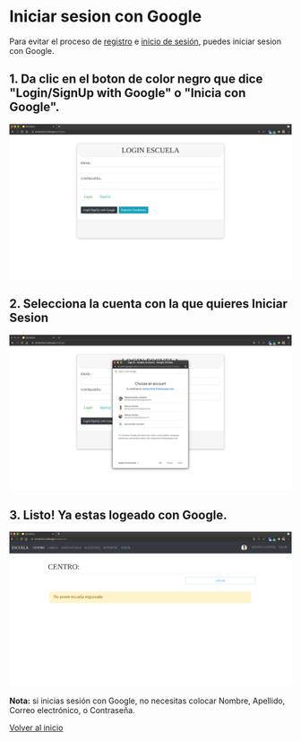 # Iniciar sesion con Google

Para evitar el proceso de [registro](./signin.html) e [inicio de sesión](./login.html), puedes iniciar sesion con Google.

## 1. Da clic en el boton de color negro que dice "Login/SignUp with Google" o "Inicia con Google".

![](../assets/auth/login-ss.png)

## 2. Selecciona la cuenta con la que quieres Iniciar Sesion

![](../assets/auth/google-login-ss.png)

## 3. Listo! Ya estas logeado con Google.

![](../assets/auth/logged-google-ss.png)

**Nota:** si inicias sesión con Google, no necesitas colocar Nombre, Apellido, Correo electrónico, o Contraseña.

[Volver al inicio](../ 'Volver al inicio')
